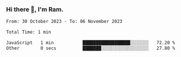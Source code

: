 ### Hi there 👋, I'm Ram.

<!--START_SECTION:waka-->

```txt
From: 30 October 2023 - To: 06 November 2023

Total Time: 1 min

JavaScript   1 min           ██████████████████░░░░░░░   72.20 %
Other        0 secs          ███████░░░░░░░░░░░░░░░░░░   27.80 %
```

<!--END_SECTION:waka-->
